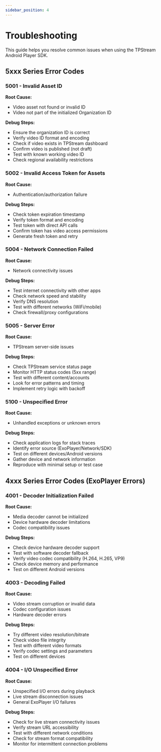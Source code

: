 ```yaml
---
sidebar_position: 4
---
```


# Troubleshooting

This guide helps you resolve common issues when using the TPStream Android Player SDK.

## 5xxx Series Error Codes

### 5001 - Invalid Asset ID
**Root Cause:**
- Video asset not found or invalid ID
- Video not part of the initialized Organization ID

**Debug Steps:**
- Ensure the organization ID is correct
- Verify video ID format and encoding
- Check if video exists in TPStream dashboard
- Confirm video is published (not draft)
- Test with known working video ID
- Check regional availability restrictions

### 5002 - Invalid Access Token for Assets
**Root Cause:**
- Authentication/authorization failure

**Debug Steps:**
- Check token expiration timestamp
- Verify token format and encoding
- Test token with direct API calls
- Confirm token has video access permissions
- Generate fresh token and retry

### 5004 - Network Connection Failed
**Root Cause:**
- Network connectivity issues

**Debug Steps:**
- Test internet connectivity with other apps
- Check network speed and stability
- Verify DNS resolution
- Test with different networks (WiFi/mobile)
- Check firewall/proxy configurations

### 5005 - Server Error
**Root Cause:**
- TPStream server-side issues

**Debug Steps:**
- Check TPStream service status page
- Monitor HTTP status codes (5xx range)
- Test with different content/accounts
- Look for error patterns and timing
- Implement retry logic with backoff

### 5100 - Unspecified Error
**Root Cause:**
- Unhandled exceptions or unknown errors

**Debug Steps:**
- Check application logs for stack traces
- Identify error source (ExoPlayer/Network/SDK)
- Test on different devices/Android versions
- Gather device and network information
- Reproduce with minimal setup or test case

## 4xxx Series Error Codes (ExoPlayer Errors)

### 4001 - Decoder Initialization Failed
**Root Cause:**
- Media decoder cannot be initialized
- Device hardware decoder limitations
- Codec compatibility issues

**Debug Steps:**
- Check device hardware decoder support
- Test with software decoder fallback
- Verify video codec compatibility (H.264, H.265, VP9)
- Check device memory and performance
- Test on different Android versions

### 4003 - Decoding Failed
**Root Cause:**
- Video stream corruption or invalid data
- Codec configuration issues
- Hardware decoder errors

**Debug Steps:**
- Try different video resolution/bitrate
- Check video file integrity
- Test with different video formats
- Verify codec settings and parameters
- Test on different devices

### 4004 - I/O Unspecified Error
**Root Cause:**
- Unspecified I/O errors during playback
- Live stream disconnection issues
- General ExoPlayer I/O failures

**Debug Steps:**
- Check for live stream connectivity issues
- Verify stream URL accessibility
- Test with different network conditions
- Check for stream format compatibility
- Monitor for intermittent connection problems
